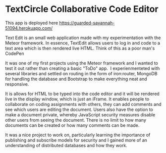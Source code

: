 # TextCircle Collaborative Code Editor

This app is deployed here https://guarded-savannah-51094.herokuapp.com/

Text Edit is an small web application made with my experimentation with the Meteor framework. In essence, TextEdit allows users to log in and code to a text area which is then rendered live HTML. Think of this as a poor man's CodePen 

It was one of my first projects using the Meteor framework and I wanted to test it out rather than creating a basic "ToDo" app.  I experienmenteted with several libraries and settled on routing in the form of iron:router, MongoDB for handling the database and Bootstrap to make everything neat and responsive.

It is allows for HTML to be typed into the code editor and it will be rendered live in the display window, which is just an iFrame. It enables people to collaborate on coding assignments with others, they can add comments and see which users are editing the document. Users also have the option to make a document private, whereby JavaScript security measures disable other users from seeing the document. There is no limit to how many documents can be created or how many comments can be made.

It was a nice project to work on, particularly learning the importance of publishing and subscribe models for security and I gained more of an understanding of distributed databases and how they work.

